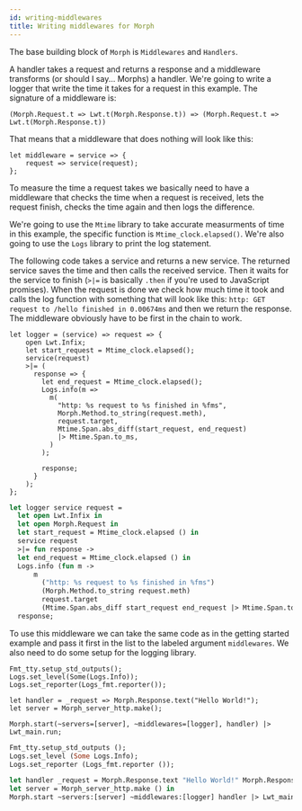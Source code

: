 ```yaml
---
id: writing-middlewares
title: Writing middlewares for Morph
---
```


The base building block of `Morph` is `Middlewares` and `Handlers`.

A handler takes a request and returns a response and a middleware transforms (or should I say... Morphs) a handler. We're going to write a logger that write the time it takes for a request in this example. The signature of a middleware is:

```reason
(Morph.Request.t => Lwt.t(Morph.Response.t)) => (Morph.Request.t => Lwt.t(Morph.Response.t))
```

That means that a middleware that does nothing will look like this:

```reason
let middleware = service => {
    request => service(request);
};
```

To measure the time a request takes we basically need to have a middleware that checks the time when a request is received, lets the request finish, checks the time again and then logs the difference.

We're going to use the `Mtime` library to take accurate measurments of time in this example, the specific function is `Mtime_clock.elapsed()`. We're also going to use the `Logs` library to print the log statement.

The following code takes a service and returns a new service. The returned service saves the time and then calls the received service. Then it waits for the service to finish (`>|=` is basically `.then` if you're used to JavaScript promises). When the request is done we check how much time it took and calls the log function with something that will look like this: `http: GET request to /hello finished in 0.00674ms` and then we return the response. The middleware obviously have to be first in the chain to work.

<!--DOCUSAURUS_CODE_TABS-->
<!--Reason-->

```reason
let logger = (service) => request => {
    open Lwt.Infix;
    let start_request = Mtime_clock.elapsed();
    service(request)
    >|= (
      response => {
        let end_request = Mtime_clock.elapsed();
        Logs.info(m =>
          m(
            "http: %s request to %s finished in %fms",
            Morph.Method.to_string(request.meth),
            request.target,
            Mtime.Span.abs_diff(start_request, end_request)
            |> Mtime.Span.to_ms,
          )
        );

        response;
      }
    );
};
```

<!--OCaml-->

```ocaml
let logger service request =
  let open Lwt.Infix in
  let open Morph.Request in
  let start_request = Mtime_clock.elapsed () in
  service request
  >|= fun response ->
  let end_request = Mtime_clock.elapsed () in
  Logs.info (fun m ->
      m
        ("http: %s request to %s finished in %fms")
        (Morph.Method.to_string request.meth)
        request.target
        (Mtime.Span.abs_diff start_request end_request |> Mtime.Span.to_ms)) ;
  response;
```

<!--END_DOCUSAURUS_CODE_TABS-->

To use this middleware we can take the same code as in the getting started example and pass it first in the list to the labeled argument `middlewares`. We also need to do some setup for the logging library.

<!--DOCUSAURUS_CODE_TABS-->
<!--Reason-->

```reason
Fmt_tty.setup_std_outputs();
Logs.set_level(Some(Logs.Info));
Logs.set_reporter(Logs_fmt.reporter());

let handler = _request => Morph.Response.text("Hello World!");
let server = Morph_server_http.make();

Morph.start(~servers=[server], ~middlewares=[logger], handler) |> Lwt_main.run;
```

<!--OCaml-->

```ocaml
Fmt_tty.setup_std_outputs ();
Logs.set_level (Some Logs.Info);
Logs.set_reporter (Logs_fmt.reporter ());

let handler _request = Morph.Response.text "Hello World!" Morph.Response.empty in
let server = Morph_server_http.make () in
Morph.start ~servers:[server] ~middlewares:[logger] handler |> Lwt_main.run
```

<!--END_DOCUSAURUS_CODE_TABS-->
